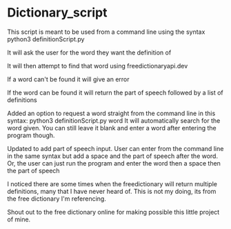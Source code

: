 # Dictionary_script

This script is meant to be used from a command line using the syntax python3 definitionScript.py

It will ask the user for the word they want the definition of

It will then attempt to find that word using freedictionaryapi.dev

If a word can't be found it will give an error

If the word can be found it will return the part of speech followed by a list of definitions

Added an option to request a word straight from the command line in this syntax: python3 definitionScript.py word
It will automatically search for the word given. You can still leave it blank and enter a word after entering the program though.

Updated to add part of speech input. User can enter from the command line in the same syntax but add a space and the part of speech after the word.
Or, the user can just run the program and enter the word then a space then the part of speech

I noticed there are some times when the freedictionary will return multiple definitions, many that I have never heard of. This is not my doing, its from the free dictionary I'm referencing.



Shout out to the free dictionary online for making possible this little project of mine.
